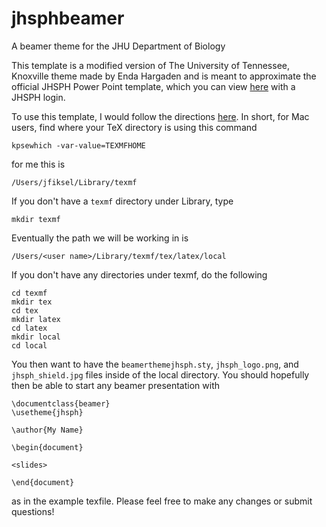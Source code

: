 # jhsphbeamer
A beamer theme for the JHU Department of Biology

This template is a modified version of The University of Tennessee, Knoxville theme made by Enda Hargaden and is meant to approximate the official JHSPH Power Point template, which you can view [here](https://my.jhsph.edu/Offices/ExternalAffairs/OfficeCommunications/Documents/Forms/AllItems.aspx?RootFolder=%2fOffices%2fExternalAffairs%2fOfficeCommunications%2fDocuments%2fPowerpoint%20Templates&FolderCTID=&View=%7b87F1BD1E%2d84FA%2d40B7%2d9F41%2dFD46C31048D5%7d) with a JHSPH login. 

To use this template, I would follow the directions [here](http://tex.stackexchange.com/questions/1137/where-do-i-place-my-own-sty-or-cls-files-to-make-them-available-to-all-my-te). In short, for Mac users, find where your TeX directory is using this command

`kpsewhich -var-value=TEXMFHOME`

for me this is

`/Users/jfiksel/Library/texmf`

If you don't have a `texmf` directory under Library, type

`mkdir texmf`

Eventually the path we will be working in is 

`/Users/<user name>/Library/texmf/tex/latex/local`

If you don't have any directories under texmf, do the following

```
cd texmf
mkdir tex
cd tex
mkdir latex
cd latex
mkdir local
cd local
```

You then want to have the `beamerthemejhsph.sty`, `jhsph_logo.png`, and `jhsph_shield.jpg` files inside of the local directory. You should hopefully then be able to start any beamer presentation with
```
\documentclass{beamer}
\usetheme{jhsph}

\author{My Name}

\begin{document}

<slides>

\end{document}
```

as in the example texfile. Please feel free to make any changes or submit questions!

